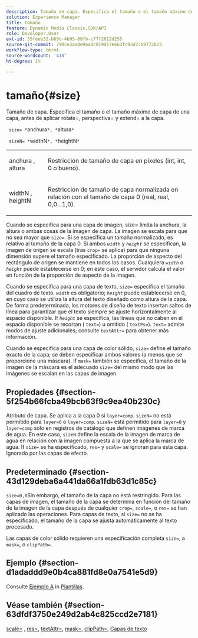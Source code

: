 ```yaml
---
description: Tamaño de capa. Especifica el tamaño o el tamaño máximo de capa de una capa, antes de aplicar rotate=, perspectiva= y extend= a la capa.
solution: Experience Manager
title: tamaño
feature: Dynamic Media Classic,SDK/API
role: Developer,User
exl-id: 55feeb32-b69d-4b95-80fb-c77f2612d255
source-git-commit: 790ce3aa4e9aadc019d17e663fc93d7c69772b23
workflow-type: tm+mt
source-wordcount: '418'
ht-degree: 1%

---
```


# tamaño{#size}

Tamaño de capa. Especifica el tamaño o el tamaño máximo de capa de una capa, antes de aplicar rotate=, perspectiva= y extend= a la capa.

` size= *`anchura`*, *`altura`*`

` sizeN= *`widthN`*, *`heightN`*`

<table id="simpletable_FBE17D736F93485AA0053BF447B4CC9F"> 
 <tr class="strow"> 
  <td class="stentry"> <p> <span class="codeph"> <span class="varname"> anchura </span>, <span class="varname"> altura </span> </span> </p> </td> 
  <td class="stentry"> <p>Restricción de tamaño de capa en píxeles (int, int, 0 o bueno). </p> </td> 
 </tr> 
 <tr class="strow"> 
  <td class="stentry"> <p> <span class="codeph"> <span class="varname"> widthN </span>, <span class="varname"> heightN </span> </span> </p> </td> 
  <td class="stentry"> <p>Restricción de tamaño de capa normalizada en relación con el tamaño de capa 0 (real, real, 0,0...1,0). </p> </td> 
 </tr> 
</table>

Cuando se especifica para una capa de imagen, size= limita la anchura, la altura o ambas cosas de la imagen de capa. La imagen se escala para que no sea mayor que `size=`. Si se especifica un tamaño normalizado, es relativo al tamaño de la capa 0. Si ambos *`width`* y *`height`* se especifican, la imagen de origen se escala (tras `crop=` se aplica) para que ninguna dimensión supere el tamaño especificado. La proporción de aspecto del rectángulo de origen se mantiene en todos los casos. Cualquiera *`width`* o *`height`* puede establecerse en 0; en este caso, el servidor calcula el valor en función de la proporción de aspecto de la imagen.

Cuando se especifica para una capa de texto, `size=` especifica el tamaño del cuadro de texto. *`width`* es obligatorio; *`height`* puede establecerse en 0, en cuyo caso se utiliza la altura del texto diseñado como altura de la capa. De forma predeterminada, los motores de diseño de texto insertan saltos de línea para garantizar que el texto siempre se ajuste horizontalmente al espacio disponible. If *`height`* se especifica, las líneas que no caben en el espacio disponible se recortan ( `text=`) u omitido ( `textPs=`). `text=` admite modos de ajuste adicionales; consulte `textAttr=` para obtener más información.

Cuando se especifica para una capa de color sólido, `size=` define el tamaño exacto de la capa; se deben especificar ambos valores (a menos que se proporcione una máscara). If `mask=` también se especifica, el tamaño de la imagen de la máscara es el adecuado `size=` del mismo modo que las imágenes se escalan en las capas de imagen.

## Propiedades {#section-5f254b66fcba49bcb63f9c9ea40b230c}

Atributo de capa. Se aplica a la capa 0 si `layer=comp`. `sizeN=` no está permitido para `layer=0` o `layer=comp`. `sizeN=` está permitido para `layer=0` y `layer=comp` solo en registros de catálogo que definen imágenes de marca de agua. En este caso, `sizeN` define la escala de la imagen de marca de agua en relación con la imagen compuesta a la que se aplica la marca de agua. If `size=` se ha especificado, `res=` y `scale=` se ignoran para esta capa. Ignorado por las capas de efecto.

## Predeterminado {#section-43d129deba6a441da66a1fdb63d1c85c}

`size=0,0`Sin embargo, el tamaño de la capa no está restringido. Para las capas de imagen, el tamaño de la capa se determina en función del tamaño de la imagen de la capa después de cualquier `crop=`, `scale=`, o `res=` se han aplicado las operaciones. Para capas de texto, si `size=` no se ha especificado, el tamaño de la capa se ajusta automáticamente al texto procesado.

Las capas de color sólido requieren una especificación completa `size=`, a `mask=`, o `clipPath=`.

## Ejemplo {#section-d1adaddd9e0b4ca881fd8e0a7541e5d9}

Consulte [Ejemplo A](../../../../../is-api/http-ref/image-serving-api-ref/c-http-protocol-reference/c-templates/r-example-a.md#reference-c78ea82e8a1646738e764fa6685dfbac) in [Plantillas](../../../../../is-api/http-ref/image-serving-api-ref/c-http-protocol-reference/c-templates/c-templates.md#concept-3cd2d2adae0e41b2979b9640244d4d3e).

## Véase también {#section-63dfdf3750e249d2ab4c825ccd2e7181}

[scale=](../../../../../is-api/http-ref/image-serving-api-ref/c-http-protocol-reference/c-command-reference/r-is-http-scale.md#reference-098c30cea1764f189e6f7c7e400cc065) , [res=](../../../../../is-api/http-ref/image-serving-api-ref/c-http-protocol-reference/c-command-reference/r-res.md#reference-3d6fe416801148dea0f786f2b5169e55), [textAttr=](../../../../../is-api/http-ref/image-serving-api-ref/c-http-protocol-reference/c-command-reference/r-textattr.md#reference-ff00484fa3244286abeff34911f7ec0d), [mask=](../../../../../is-api/http-ref/image-serving-api-ref/c-http-protocol-reference/c-command-reference/r-mask.md#reference-922254e027404fb890b850e2723ee06e), [clipPath=](../../../../../is-api/http-ref/image-serving-api-ref/c-http-protocol-reference/c-command-reference/r-clippath.md#reference-8139b1b52dc54749b51b109521ddf83d), [Capas de texto](../../../../../is-api/http-ref/image-serving-api-ref/c-http-protocol-reference/c-text-formatting/r-text-layers.md#reference-47e78cfb18134db5ab09e17af14a6a8f)
